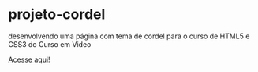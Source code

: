 # projeto-cordel
 desenvolvendo uma página com tema de cordel para o curso de HTML5 e CSS3 do Curso em Video

<a href=" https://rafaelnorberto.github.io/projeto-cordel/" target="_blank">Acesse aqui!</a>